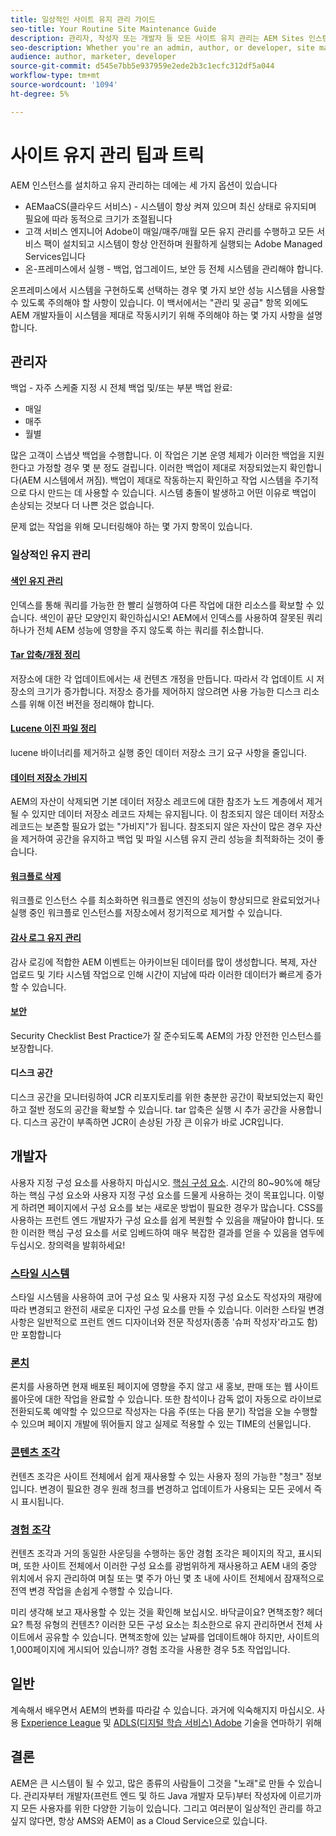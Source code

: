 ```yaml
---
title: 일상적인 사이트 유지 관리 가이드
seo-title: Your Routine Site Maintenance Guide
description: 관리자, 작성자 또는 개발자 등 모든 사이트 유지 관리는 AEM Sites 인스턴스의 모든 측면을 다룹니다. 이 안내서를 사용하여 전략이 성공하도록 합니다.
seo-description: Whether you're an admin, author, or developer, site maintenance touches every aspect of your AEM Sites instance. Use this guide to ensure your strategy is set up for success.
audience: author, marketer, developer
source-git-commit: d545e7bb5e937959e2ede2b3c1ecfc312df5a044
workflow-type: tm+mt
source-wordcount: '1094'
ht-degree: 5%

---
```



# 사이트 유지 관리 팁과 트릭

AEM 인스턴스를 설치하고 유지 관리하는 데에는 세 가지 옵션이 있습니다

* AEMaaCS(클라우드 서비스) - 시스템이 항상 켜져 있으며 최신 상태로 유지되며 필요에 따라 동적으로 크기가 조절됩니다
* 고객 서비스 엔지니어 Adobe이 매일/매주/매월 모든 유지 관리를 수행하고 모든 서비스 팩이 설치되고 시스템이 항상 안전하며 원활하게 실행되는 Adobe Managed Services입니다
* 온-프레미스에서 실행 - 백업, 업그레이드, 보안 등 전체 시스템을 관리해야 합니다.

온프레미스에서 시스템을 구현하도록 선택하는 경우 몇 가지 보안 성능 시스템을 사용할 수 있도록 주의해야 할 사항이 있습니다. 이 백서에서는 &quot;관리 및 공급&quot; 항목 외에도 AEM 개발자들이 시스템을 제대로 작동시키기 위해 주의해야 하는 몇 가지 사항을 설명합니다.

## 관리자

백업 - 자주 스케줄 지정 시 전체 백업 및/또는 부분 백업 완료:

* 매일
* 매주
* 월별

많은 고객이 스냅샷 백업을 수행합니다. 이 작업은 기본 운영 체제가 이러한 백업을 지원한다고 가정할 경우 몇 분 정도 걸립니다. 이러한 백업이 제대로 저장되었는지 확인합니다(AEM 시스템에서 꺼짐). 백업이 제대로 작동하는지 확인하고 작업 시스템을 주기적으로 다시 만드는 데 사용할 수 있습니다. 시스템 충돌이 발생하고 어떤 이유로 백업이 손상되는 것보다 더 나쁜 것은 없습니다.

문제 없는 작업을 위해 모니터링해야 하는 몇 가지 항목이 있습니다.

### 일상적인 유지 관리

#### [색인 유지 관리](https://experienceleague.adobe.com/docs/experience-manager-65/deploying/practices/best-practices-for-queries-and-indexing.html?lang=ko)

인덱스를 통해 쿼리를 가능한 한 빨리 실행하여 다른 작업에 대한 리소스를 확보할 수 있습니다. 색인이 끝단 모양인지 확인하십시오! AEM에서 인덱스를 사용하여 잘못된 쿼리 하나가 전체 AEM 성능에 영향을 주지 않도록 하는 쿼리를 취소합니다.

#### [Tar 압축/개정 정리](https://experienceleague.adobe.com/docs/experience-manager-65/deploying/deploying/revision-cleanup.html?lang=en)

저장소에 대한 각 업데이트에서는 새 컨텐츠 개정을 만듭니다. 따라서 각 업데이트 시 저장소의 크기가 증가합니다. 저장소 증가를 제어하지 않으려면 사용 가능한 디스크 리소스를 위해 이전 버전을 정리해야 합니다.

#### [Lucene 이진 파일 정리](https://experienceleague.adobe.com/docs/experience-manager-64/administering/operations/operations-dashboard.html?lang=en#automated-maintenance-tasks)

lucene 바이너리를 제거하고 실행 중인 데이터 저장소 크기 요구 사항을 줄입니다.

#### [데이터 저장소 가비지](https://experienceleague.adobe.com/docs/experience-manager-64/administering/operations/data-store-garbage-collection.html?lang=en)

AEM의 자산이 삭제되면 기본 데이터 저장소 레코드에 대한 참조가 노드 계층에서 제거될 수 있지만 데이터 저장소 레코드 자체는 유지됩니다. 이 참조되지 않은 데이터 저장소 레코드는 보존할 필요가 없는 &quot;가비지&quot;가 됩니다. 참조되지 않은 자산이 많은 경우 자산을 제거하여 공간을 유지하고 백업 및 파일 시스템 유지 관리 성능을 최적화하는 것이 좋습니다.

#### [워크플로 삭제](https://experienceleague.adobe.com/docs/experience-manager-64/administering/operations/workflows-administering.html?lang=en)

워크플로 인스턴스 수를 최소화하면 워크플로 엔진의 성능이 향상되므로 완료되었거나 실행 중인 워크플로 인스턴스를 저장소에서 정기적으로 제거할 수 있습니다.

#### [감사 로그 유지 관리](https://experienceleague.adobe.com/docs/experience-manager-64/administering/operations/operations-audit-log.html?lang=en)

감사 로깅에 적합한 AEM 이벤트는 아카이브된 데이터를 많이 생성합니다. 복제, 자산 업로드 및 기타 시스템 작업으로 인해 시간이 지남에 따라 이러한 데이터가 빠르게 증가할 수 있습니다.

#### [보안](https://experienceleague.adobe.com/docs/experience-manager-65/administering/security/security-checklist.html?lang=en)

Security Checklist Best Practice가 잘 준수되도록 AEM의 가장 안전한 인스턴스를 보장합니다.

#### 디스크 공간

디스크 공간을 모니터링하여 JCR 리포지토리를 위한 충분한 공간이 확보되었는지 확인하고 절반 정도의 공간을 확보할 수 있습니다. tar 압축은 실행 시 추가 공간을 사용합니다. 디스크 공간이 부족하면 JCR이 손상된 가장 큰 이유가 바로 JCR입니다.

## 개발자

사용자 지정 구성 요소를 사용하지 마십시오. [핵심 구성 요소](https://www.aemcomponents.dev/). 시간의 80~90%에 해당하는 핵심 구성 요소와 사용자 지정 구성 요소를 드물게 사용하는 것이 목표입니다. 이렇게 하려면 페이지에서 구성 요소를 보는 새로운 방법이 필요한 경우가 많습니다. CSS를 사용하는 프런트 엔드 개발자가 구성 요소를 쉽게 복원할 수 있음을 깨달아야 합니다. 또한 이러한 핵심 구성 요소를 서로 임베드하여 매우 복잡한 결과를 얻을 수 있음을 염두에 두십시오. 창의력을 발휘하세요!

### [스타일 시스템](https://experienceleague.adobe.com/docs/experience-manager-65/authoring/siteandpage/style-system.html?lang=en)

스타일 시스템을 사용하여 코어 구성 요소 및 사용자 지정 구성 요소도 작성자의 재량에 따라 변경되고 완전히 새로운 디자인 구성 요소를 만들 수 있습니다. 이러한 스타일 변경 사항은 일반적으로 프런트 엔드 디자이너와 전문 작성자(종종 &#39;슈퍼 작성자&#39;라고도 함)만 포함합니다

### [론치](https://experienceleague.adobe.com/docs/experience-manager-cloud-service/content/sites/authoring/launches/overview.html?lang=en)

론치를 사용하면 현재 배포된 페이지에 영향을 주지 않고 새 홍보, 판매 또는 웹 사이트 롤아웃에 대한 작업을 완료할 수 있습니다. 또한 참석이나 감독 없이 자동으로 라이브로 전환되도록 예약할 수 있으므로 작성자는 다음 주(또는 다음 분기) 작업을 오늘 수행할 수 있으며 페이지 개발에 뛰어들지 않고 실제로 적용할 수 있는 TIME의 선물입니다.

### [콘텐츠 조각](https://experienceleague.adobe.com/docs/experience-manager-64/assets/fragments/content-fragments.html?lang=en)

컨텐츠 조각은 사이트 전체에서 쉽게 재사용할 수 있는 사용자 정의 가능한 &quot;청크&quot; 정보입니다. 변경이 필요한 경우 원래 청크를 변경하고 업데이트가 사용되는 모든 곳에서 즉시 표시됩니다.

### [경험 조각](https://experienceleague.adobe.com/docs/experience-manager-learn/sites/experience-fragments/experience-fragments-feature-video-use.html?lang=en)

컨텐츠 조각과 거의 동일한 사운딩을 수행하는 동안 경험 조각은 페이지의 작고, 표시되며, 또한 사이트 전체에서 이러한 구성 요소를 광범위하게 재사용하고 AEM 내의 중앙 위치에서 유지 관리하여 며칠 또는 몇 주가 아닌 몇 초 내에 사이트 전체에서 잠재적으로 전역 변경 작업을 손쉽게 수행할 수 있습니다.

미리 생각해 보고 재사용할 수 있는 것을 확인해 보십시오. 바닥글이요? 면책조항? 헤더요? 특정 유형의 컨텐츠? 이러한 모든 구성 요소는 최소한으로 유지 관리하면서 전체 사이트에서 공유할 수 있습니다. 면책조항에 있는 날짜를 업데이트해야 하지만, 사이트의 1,000페이지에 게시되어 있습니까? 경험 조각을 사용한 경우 5초 작업입니다.

## 일반

계속해서 배우면서 AEM의 변화를 따라갈 수 있습니다. 과거에 익숙해지지 마십시오. 사용 [Experience League](https://experienceleague.adobe.com/docs/experience-manager-learn/sites/overview.html?lang=en) 및 [ADLS(디지털 학습 서비스) Adobe](https://learning.adobe.com/) 기술을 연마하기 위해

## 결론

AEM은 큰 시스템이 될 수 있고, 많은 종류의 사람들이 그것을 &quot;노래&quot;로 만들 수 있습니다. 관리자부터 개발자(프런트 엔드 및 하드 Java 개발자 모두)부터 작성자에 이르기까지 모든 사용자를 위한 다양한 기능이 있습니다. 그리고 여러분이 일상적인 관리를 하고 싶지 않다면, 항상 AMS와 AEM이 as a Cloud Service으로 있습니다.
